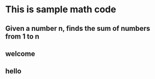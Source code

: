 # This is sample math code

## Given a number n, finds the sum of numbers from 1 to n
## welcome

## hello
